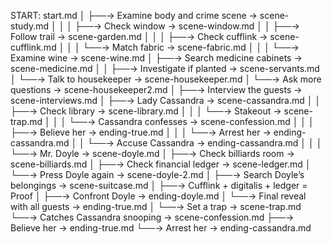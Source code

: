 START: start.md
│
├──→ Examine body and crime scene → scene-study.md
│   │
│   ├──→ Check window → scene-window.md
│   │   ├──→ Follow trail → scene-garden.md
│   │   │   ├──→ Check cufflink → scene-cufflink.md
│   │   │   └──→ Match fabric → scene-fabric.md
│   │
│   └──→ Examine wine → scene-wine.md
│       ├──→ Search medicine cabinets → scene-medicine.md
│       │   ├──→ Investigate if planted → scene-servants.md
│       └──→ Talk to housekeeper → scene-housekeeper.md
│           └──→ Ask more questions → scene-housekeeper2.md
│
├──→ Interview the guests → scene-interviews.md
│   ├──→ Lady Cassandra → scene-cassandra.md
│   │   ├──→ Check library → scene-library.md
│   │   │   └──→ Stakeout → scene-trap.md
│   │   │       └──→ Cassandra confesses → scene-confession.md
│   │   │           ├──→ Believe her → ending-true.md
│   │   │           └──→ Arrest her → ending-cassandra.md
│   │   └──→ Accuse Cassandra → ending-cassandra.md
│   │
│   └──→ Mr. Doyle → scene-doyle.md
│       ├──→ Check billiards room → scene-billiards.md
│       ├──→ Check financial ledger → scene-ledger.md
│       └──→ Press Doyle again → scene-doyle-2.md
│
├──→ Search Doyle’s belongings → scene-suitcase.md
│   ├──→ Cufflink + digitalis + ledger = Proof
│   ├──→ Confront Doyle → ending-doyle.md
│   └──→ Final reveal with all guests → ending-true.md
│
└──→ Set a trap → scene-trap.md
    └──→ Catches Cassandra snooping → scene-confession.md
        ├──→ Believe her → ending-true.md
        └──→ Arrest her → ending-cassandra.md
